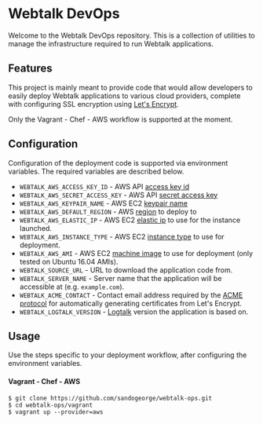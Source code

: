 # Webtalk DevOps

Welcome to the Webtalk DevOps repository. This is a collection of utilities to manage the infrastructure required to run Webtalk applications.

## Features
This project is mainly meant to provide code that would allow developers to easily deploy Webtalk applications to various cloud providers, complete with configuring SSL encryption using [Let's Encrypt](https://letsencrypt.org/).

Only the Vagrant - Chef - AWS workflow is supported at the moment.

## Configuration
Configuration of the deployment code is supported via environment variables. The required variables are described below.

- `WEBTALK_AWS_ACCESS_KEY_ID` - AWS API [access key id](http://docs.aws.amazon.com/general/latest/gr/aws-sec-cred-types.html#access-keys-and-secret-access-keys)
- `WEBTALK_AWS_SECRET_ACCESS_KEY` - AWS API [secret access key](http://docs.aws.amazon.com/general/latest/gr/aws-sec-cred-types.html#access-keys-and-secret-access-keys)
- `WEBTALK_AWS_KEYPAIR_NAME` - AWS EC2 [keypair name](http://docs.aws.amazon.com/general/latest/gr/aws-sec-cred-types.html#key-pairs)
- `WEBTALK_AWS_DEFAULT_REGION` - AWS [region](http://docs.aws.amazon.com/general/latest/gr/rande.html) to deploy to
- `WEBTALK_AWS_ELASTIC_IP` - AWS EC2 [elastic ip](http://docs.aws.amazon.com/AWSEC2/latest/UserGuide/elastic-ip-addresses-eip.html) to use for the instance launched.
- `WEBTALK_AWS_INSTANCE_TYPE` - AWS EC2 [instance type](https://aws.amazon.com/ec2/instance-types/) to use for deployment.
- `WEBTALK_AWS_AMI` - AWS EC2 [machine image](http://docs.aws.amazon.com/AWSEC2/latest/UserGuide/AMIs.html) to use for deployment (only tested on Ubuntu 16.04 AMIs).
- `WEBTALK_SOURCE_URL` - URL to download the application code from.
- `WEBTALK_SERVER_NAME` - Server name that the application will be accessible at (e.g. `example.com`).
- `WEBTALK_ACME_CONTACT` - Contact email address required by the [ACME protocol](https://letsencrypt.org/how-it-works/) for automatically generating certificates from Let's Encrypt.
- `WEBTALK_LOGTALK_VERSION` - [Logtalk](http://logtalk.org/) version the application is based on.

## Usage
Use the steps specific to your deployment workflow, after configuring the environment variables.

#### Vagrant - Chef - AWS
```shell
$ git clone https://github.com/sandogeorge/webtalk-ops.git
$ cd webtalk-ops/vagrant
$ vagrant up --provider=aws
```